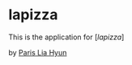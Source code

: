 # lapizza

This is the application for 
[*lapizza*]

by [Paris Lia Hyun](http://twitter.com/parislia)
